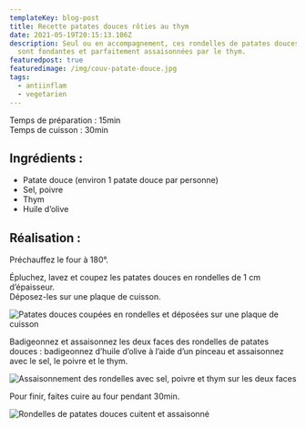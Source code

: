 ```yaml
---
templateKey: blog-post
title: Recette patates douces rôties au thym
date: 2021-05-19T20:15:13.106Z
description: Seul ou en accompagnement, ces rondelles de patates douces rôties
  sont fondantes et parfaitement assaisonnées par le thym.
featuredpost: true
featuredimage: /img/couv-patate-douce.jpg
tags:
  - antiinflam
  - vegetarien
---
```

Temps de préparation : 15min\
Temps de cuisson : 30min

## Ingrédients :

* Patate douce (environ 1 patate douce par personne)
* Sel, poivre
* Thym
* Huile d’olive

## Réalisation :

Préchauffez le four à 180°.

Épluchez, lavez et coupez les patates douces en rondelles de 1 cm d’épaisseur.\
Déposez-les sur une plaque de cuisson.

![Patates douces coupées en rondelles et déposées sur une plaque de cuisson](/img/rondelle-patate-douce-.jpg "Rondelles patates douces")

Badigeonnez et assaisonnez les deux faces des rondelles de patates douces : badigeonnez d’huile d’olive à l’aide d’un pinceau et assaisonnez avec le sel, le poivre et le thym.

![Assaisonnement des rondelles avec sel, poivre et thym sur les deux faces ](/img/patate-douce-assaisonne-.jpg "Assaisonnement des rondelles")

Pour finir, faites cuire au four pendant 30min.

![Rondelles de patates douces cuitent et assaisonné](/img/patate-cuite.jpg "Patates douces cuite")